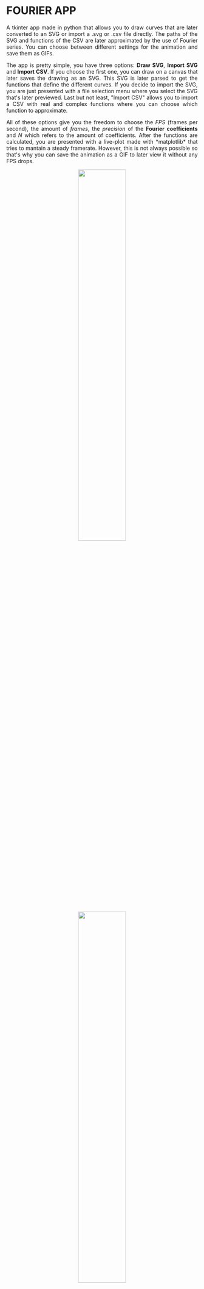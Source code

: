 # FOURIER APP
<p align="justify">A tkinter app made in python that allows you to draw curves that are later converted to an SVG or import a .svg or .csv file directly. The paths of the SVG and functions of the CSV are later approximated by the use of Fourier series. You can choose between different settings for the animation and save them as GIFs.</p>
<p align="justify">
The app is pretty simple, you have three options: <b>Draw SVG</b>, <b>Import SVG</b> and <b>Import CSV</b>. If you choose the first one, you can draw on a canvas that later saves the drawing as an SVG. This SVG is later parsed to get the functions that define the different curves. If you decide to import the SVG, you are just presented with a file selection menu where you select the SVG that's later previewed. Last but not least, "Import CSV" allows you to import a CSV with real and complex functions where you can choose which function to approximate.</p>
<p align="justify">
All of these options give you the freedom to choose the <i>FPS</i> (frames per second), the amount of <i>frames</i>, the <i>precision</i> of the <b>Fourier coefficients</b> and <i>N</i> which refers to the amount of coefficients. After the functions are calculated, you are presented with a live-plot made with *matplotlib* that tries to mantain a steady framerate. However, this is not always possible so that's why you can save the animation as a GIF to later view it without any FPS drops.
</p>
<p align="middle">
    <img src="gif/sigma.gif" width="50%"/>
    <img src="gif/music-note.gif" width="50%"/>
</p>

## INSTALLATION

Tested in Python version *3.12.2* and *3.11.9* using Windows. For the app to work you have to install the libraries inside *requirements.txt* using the following command:

```
pip install requirements.txt
```

Clone the entire repository and don't change the folders name. If the fonts don't load, try to first install them on your system.

See more here: [My site](https://agustin-j.github.io/)